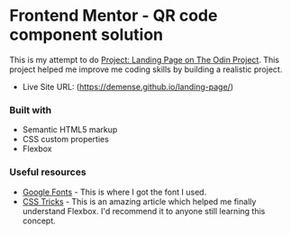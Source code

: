 # Frontend Mentor - QR code component solution

This is my attempt to do [Project: Landing Page on The Odin Project](https://www.theodinproject.com/lessons/foundations-landing-page). This project helped me improve me coding skills by building a realistic project. 

- Live Site URL: (https://demense.github.io/landing-page/)

### Built with

- Semantic HTML5 markup
- CSS custom properties
- Flexbox

### Useful resources

- [Google Fonts](https://www.fonts.google.com) - This is where I got the font I used.
- [CSS Tricks](https://css-tricks.com/snippets/css/a-guide-to-flexbox/) - This is an amazing article which helped me finally understand Flexbox. I'd recommend it to anyone still learning this concept.
